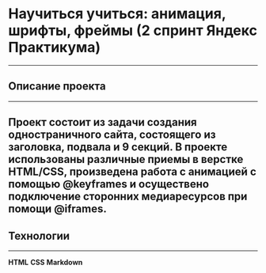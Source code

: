 # Научиться учиться: анимация, шрифты, фреймы (2 спринт Яндекс Практикума)
------
## Описание проекта
------
Проект состоит из задачи создания одностраничного сайта, состоящего из заголовка, подвала и 9 секций.
В проекте использованы различные приемы в верстке **HTML/CSS**, произведена работа с анимацией с помощью **@keyframes** и
осуществено подключение сторонних медиаресурсов при помощи **@iframes**.
------
##  Технологии
------
**HTML**
**CSS**
**Markdown**
